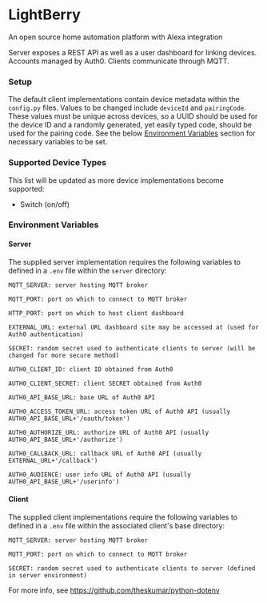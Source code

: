 # LightBerry
An open source home automation platform with Alexa integration

Server exposes a REST API as well as a user dashboard for linking devices. Accounts managed by Auth0. Clients communicate through MQTT.

### Setup
The default client implementations contain device metadata within the `config.py` files. Values to be changed include `deviceId` and `pairingCode`.
These values must be unique across devices, so a UUID should be used for the device ID and a randomly generated, yet easily typed code, should be used for the pairing code.
See the below [Environment Variables](#environment-variables) section for necessary variables to be set.

### Supported Device Types
This list will be updated as more device implementations become supported:
- Switch (on/off)

### Environment Variables
#### Server
The supplied server implementation requires the following variables to defined in a `.env` file within the `server` directory:
```
MQTT_SERVER: server hosting MQTT broker

MQTT_PORT: port on which to connect to MQTT broker

HTTP_PORT: port on which to host client dashboard

EXTERNAL_URL: external URL dashboard site may be accessed at (used for Auth0 authentication)

SECRET: random secret used to authenticate clients to server (will be changed for more secure method)

AUTH0_CLIENT_ID: client ID obtained from Auth0

AUTH0_CLIENT_SECRET: client SECRET obtained from Auth0

AUTH0_API_BASE_URL: base URL of Auth0 API

AUTH0_ACCESS_TOKEN_URL: access token URL of Auth0 API (usually AUTH0_API_BASE_URL+'/oauth/token')

AUTH0_AUTHORIZE_URL: authorize URL of Auth0 API (usually AUTH0_API_BASE_URL+'/authorize')

AUTH0_CALLBACK_URL: callback URL of Auth0 API (usually EXTERNAL_URL+'/callback')

AUTH0_AUDIENCE: user info URL of Auth0 API (usually AUTH0_API_BASE_URL+'/userinfo')
```

#### Client
The supplied client implementations require the following variables to defined in a `.env` file within the associated client's base directory:
```
MQTT_SERVER: server hosting MQTT broker

MQTT_PORT: port on which to connect to MQTT broker

SECRET: random secret used to authenticate clients to server (defined in server environment)
```

For more info, see https://github.com/theskumar/python-dotenv
